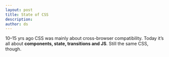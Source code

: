 ```yaml
---
layout: post
title: State of CSS
description:
author: ds
---
```


10–15 yrs ago CSS was mainly about cross-browser compatibility.
Today it’s all about __components, state, transitions and JS__. Still the same CSS, though.
